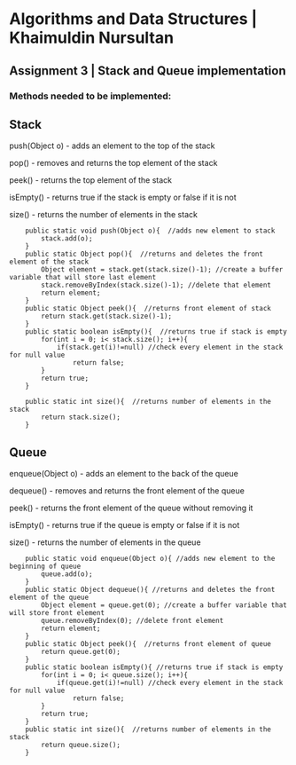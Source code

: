 # Algorithms and Data Structures | Khaimuldin Nursultan
## Assignment 3 | Stack and Queue implementation
### Methods needed to be implemented:

## Stack

  push(Object o) - adds an element to the top of the stack

  pop() - removes and returns the top element of the stack

  peek() - returns the top element of the stack

  isEmpty() - returns true if the stack is empty or false if it is not

  size() - returns the number of elements in the stack
  
```
    public static void push(Object o){  //adds new element to stack
        stack.add(o);
    } 
    public static Object pop(){  //returns and deletes the front element of the stack
        Object element = stack.get(stack.size()-1); //create a buffer variable that will store last element
        stack.removeByIndex(stack.size()-1); //delete that element
        return element;
    }
    public static Object peek(){  //returns front element of stack
        return stack.get(stack.size()-1);
    } 
    public static boolean isEmpty(){  //returns true if stack is empty
        for(int i = 0; i< stack.size(); i++){
            if(stack.get(i)!=null) //check every element in the stack for null value
                return false;
        }
        return true;
    }

    public static int size(){  //returns number of elements in the stack
        return stack.size();
    } 
```



## Queue

  enqueue(Object o) - adds an element to the back of the queue

  dequeue() - removes and returns the front element of the queue 

  peek() - returns the front element of the queue without removing it

  isEmpty() - returns true if the queue is empty or false if it is not

  size() - returns the number of elements in the queue


```
    public static void enqueue(Object o){ //adds new element to the beginning of queue
        queue.add(o);
    }
    public static Object dequeue(){ //returns and deletes the front element of the queue
        Object element = queue.get(0); //create a buffer variable that will store front element
        queue.removeByIndex(0); //delete front element
        return element;
    }
    public static Object peek(){  //returns front element of queue
        return queue.get(0);
    } 
    public static boolean isEmpty(){ //returns true if stack is empty
        for(int i = 0; i< queue.size(); i++){
            if(queue.get(i)!=null) //check every element in the stack for null value
                return false;
        }
        return true;
    }
    public static int size(){  //returns number of elements in the stack
        return queue.size();
    } 
```
